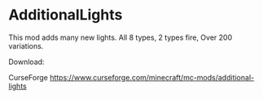 # AdditionalLights

This mod adds many new lights. All 8 types, 2 types fire, Over 200 variations.

Download:

CurseForge
https://www.curseforge.com/minecraft/mc-mods/additional-lights